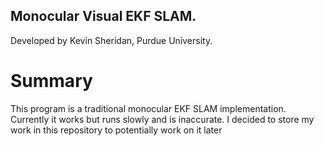 ## Monocular Visual EKF SLAM.
Developed by Kevin Sheridan, Purdue University.

# Summary
This program is a traditional monocular EKF SLAM implementation. Currently it works but runs slowly and is inaccurate. I decided to store my work in this repository to potentially work on it later
